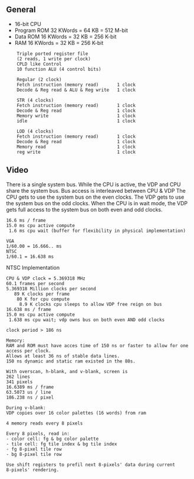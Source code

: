<!-- Author:  Lyall Jonathan Di Trapani =========|=========|======== -->
General
-------

- 16-bit CPU
- Program ROM 32 KWords = 64 KB = 512 M-bit
- Data ROM 16 KWords = 32 KB = 256 K-bit
- RAM 16 KWords = 32 KB = 256 K-bit


```
    Triple ported register file
    (2 reads, 1 write per clock)
    CPLD like Control
    10 function ALU (4 control bits)

    Regular (2 clock)
    Fetch instruction (memory read)       1 clock
    Decode & Reg read & ALU & Reg write   1 clock

    STR (4 clocks)
    Fetch instruction (memory read)       1 clock
    Decode & Reg read                     1 clock
    Memory write                          1 clock
    idle                                  1 clock

    LOD (4 clocks)
    Fetch instruction (memory read)       1 clock
    Decode & Reg read                     1 clock
    Memory read                           1 clock
    reg write                             1 clock
```


Video
-----

There is a single system bus.
While the CPU is active, the VDP and CPU share the system bus.
Bus access is interleaved between CPU & VDP
The CPU gets to use the system bus on the even clocks.
The VDP gets to use the system bus on the odd clocks.
When the CPU is in wait mode, the VDP gets full access
to the system bus on both even and odd clocks.

```
16.6 ms / frame
15.0 ms cpu active compute
 1.6 ms cpu wait (buffer for flexibility in physical implementation)

VGA
1/60.00 = 16.666.. ms
NTSC
1/60.1 = 16.638 ms
```

NTSC Implementation

```
CPU & VDP clock = 5.369318 MHz
60.1 frames per second
5.369318 Million clocks per second
   89 K clocks per frame
    80 K for cpu compute
     8.9 K clocks cpu sleeps to allow VDP free reign on bus
16.638 ms / frame
15.0 ms cpu active compute
 1.638 ms cpu wait; vdp owns bus on both even AND odd clocks

clock period > 186 ns

Memory:
RAM and ROM must have acces time of 150 ns or faster to allow for one access per clock.
Allows at least 36 ns of stable data lines.
150 ns dynamic and static ram existed in the 80s.

With overscan, h-blank, and v-blank, screen is
262 lines
341 pixels
16.6389 ms / frame
63.5073 us / line
186.238 ns / pixel

During v-blank:
VDP copies over 16 color palettes (16 words) from ram

4 memory reads every 8 pixels

Every 8 pixels, read in:
- color cell: fg & bg color palette
- tile cell: fg tile index & bg tile index
- fg 8-pixel tile row
- bg 8-pixel tile row

Use shift registers to prefil next 8-pixels' data during current
8-pixels' rendering.
```
